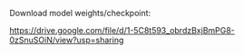 Download model weights/checkpoint:

https://drive.google.com/file/d/1-5C8t593_obrdzBxjBmPG8-0zSnuSOiN/view?usp=sharing